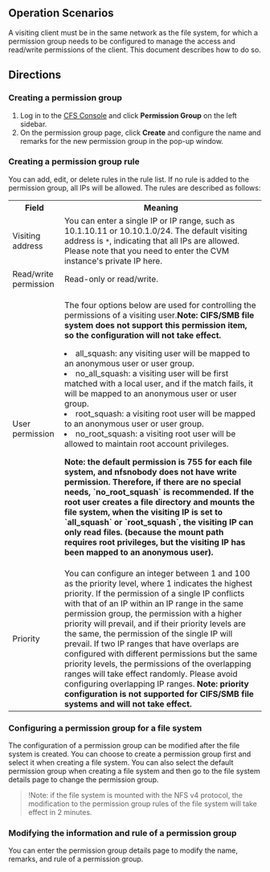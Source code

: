 ## Operation Scenarios

A visiting client must be in the same network as the file system, for which a permission group needs to be configured to manage the access and read/write permissions of the client. This document describes how to do so.


## Directions
### Creating a permission group
1. Log in to the [CFS Console](https://console.cloud.tencent.com/cfs) and click **Permission Group** on the left sidebar.
2. On the permission group page, click **Create** and configure the name and remarks for the new permission group in the pop-up window.


### Creating a permission group rule
You can add, edit, or delete rules in the rule list. If no rule is added to the permission group, all IPs will be allowed. The rules are described as follows:
<table>
  <tr>
    <th>Field</th>
    <th>Meaning</th>
  </tr>
  <tr>
    <td>Visiting address</td>
		<td>You can enter a single IP or IP range, such as 10.1.10.11 or 10.10.1.0/24. The default visiting address is <code>*</code>, indicating that all IPs are allowed. Please note that you need to enter the CVM instance's private IP here.</td>
  </tr>
  <tr>
    <td>Read/write permission</td>
    <td>Read-only or read/write.</td>
  </tr>
  <tr>
    <td>User permission</td>
    <td> 
    <p>The four options below are used for controlling the permissions of a visiting user.<b>Note: CIFS/SMB file system does not support this permission item, so the configuration will not take effect.</b></p>
    <li>all_squash: any visiting user will be mapped to an anonymous user or user group.</li>
    <li>no_all_squash: a visiting user will be first matched with a local user, and if the match fails, it will be mapped to an anonymous user or user group.</li>
    <li>root_squash: a visiting root user will be mapped to an anonymous user or user group.</li>
    <li>no_root_squash: a visiting root user will be allowed to maintain root account privileges.</li>
    <p><b>Note: the default permission is 755 for each file system, and nfsnobody does not have write permission. Therefore, if there are no special needs, `no_root_squash` is recommended. If the root user creates a file directory and mounts the file system, when the visiting IP is set to `all_squash` or `root_squash`, the visiting IP can only read files. (because the mount path requires root privileges, but the visiting IP has been mapped to an anonymous user).<b></p>
    </td>
  </tr>  
  <tr>
    <td>Priority</td>
    <td>You can configure an integer between 1 and 100 as the priority level, where 1 indicates the highest priority. If the permission of a single IP conflicts with that of an IP within an IP range in the same permission group, the permission with a higher priority will prevail, and if their priority levels are the same, the permission of the single IP will prevail. If two IP ranges that have overlaps are configured with different permissions but the same priority levels, the permissions of the overlapping ranges will take effect randomly. Please avoid configuring overlapping IP ranges. <b>Note: priority configuration is not supported for CIFS/SMB file systems and will not take effect.</b>
    </td>
  </tr>
</table>

### Configuring a permission group for a file system
The configuration of a permission group can be modified after the file system is created. You can choose to create a permission group first and select it when creating a file system. You can also select the default permission group when creating a file system and then go to the file system details page to change the permission group.

>!Note: if the file system is mounted with the NFS v4 protocol, the modification to the permission group rules of the file system will take effect in 2 minutes.


### Modifying the information and rule of a permission group
You can enter the permission group details page to modify the name, remarks, and rule of a permission group.


